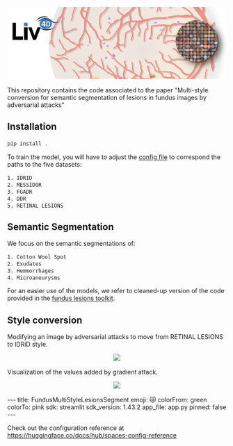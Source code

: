 <p align="center">
    <img src="imgs/header.png" width="800px"/>
</p>

This repository contains the code associated to the paper "Multi-style conversion for semantic segmentation of lesions in fundus images by adversarial attacks"

## Installation

```bash
pip install .
```

To train the model, you will have to adjust the [config file](configs/data_config.yaml) to correspond the paths to the five datasets:

    1. IDRID
    2. MESSIDOR
    3. FGADR
    4. DDR
    5. RETINAL LESIONS


## Semantic Segmentation

We focus on the semantic segmentations of:

    1. Cotton Wool Spot
    2. Exudates
    3. Hemmorrhages
    4. Microaneurysms

For an easier use of the models, we refer to cleaned-up version of the code provided in the [fundus lesions toolkit](https://github.com/ClementPla/fundus-lesions-toolkit/tree/main/).



## Style conversion

Modifying an image by adversarial attacks to move from RETINAL LESIONS to IDRiD style.
<p align="center">
    <img src="imgs/soft_adversarial.gif" width="800px"/>
</p>

Visualization of the values added by gradient attack.
<p align="center">
    <img src="imgs/diff_adversarial.gif" width="800px"/>
</p>
---
title: FundusMultiStyleLesionsSegment
emoji: 😻
colorFrom: green
colorTo: pink
sdk: streamlit
sdk_version: 1.43.2
app_file: app.py
pinned: false
---

Check out the configuration reference at https://huggingface.co/docs/hub/spaces-config-reference
